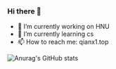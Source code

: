 ### Hi there 👋

<!--
**qianxi0410/qianxi0410** is a ✨ _special_ ✨ repository because its `README.md` (this file) appears on your GitHub profile.

Here are some ideas to get you started:

- 🔭 I’m currently working on ...
- 🌱 I’m currently learning ...
- 👯 I’m looking to collaborate on ...
- 🤔 I’m looking for help with ...
- 💬 Ask me about ...
- 📫 How to reach me: ...
- 😄 Pronouns: ...
- ⚡ Fun fact: ...
-->

- 🔭 I’m currently working on HNU
- 🌱 I’m currently learning cs
- 📫 How to reach me: qianx1.top


![Anurag's GitHub stats](https://github-readme-stats.vercel.app/api?username=qianxi0410&show_icons=true&theme=onedark)
